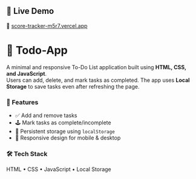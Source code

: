 ## 🚀 Live Demo

🔗 [score-tracker-m5r7.vercel.app](https://todo-app-psi-topaz-28.vercel.app)
# 📝 Todo-App

A minimal and responsive To-Do List application built using **HTML, CSS, and JavaScript**.  
Users can add, delete, and mark tasks as completed. The app uses **Local Storage** to save tasks even after refreshing the page.

### 🔧 Features
- ✅ Add and remove tasks
- 🕹️ Mark tasks as complete/incomplete
- 💾 Persistent storage using `localStorage`
- 📱 Responsive design for mobile & desktop

### 🛠️ Tech Stack
HTML • CSS • JavaScript • Local Storage

